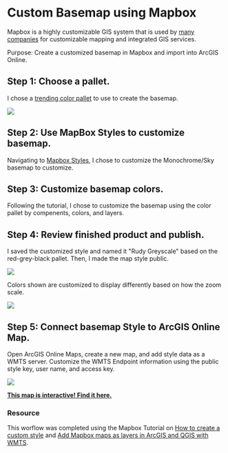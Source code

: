# Custom Basemap using Mapbox

Mapbox is a highly customizable GIS system that is used by <a href="https://www.mapbox.com/showcase">many companies</a> for customizable mapping and integrated GIS services.

Purpose: Create a customized basemap in Mapbox and import into ArcGIS Online.

## Step 1: Choose a pallet.

I chose a <a href="https://coolors.co/palettes/trending">trending color pallet</a> to use to create the basemap.

<img src="https://waysiderose.github.io/gisprojects/mapbox/ColorPallet_Mapbox.png" />

## Step 2: Use MapBox Styles to customize basemap.

Navigating to <a href="https://studio.mapbox.com/styles">Mapbox Styles</a>, I chose to customize the Monochrome/Sky basemap to customize.

## Step 3: Customize basemap colors.

Following the tutorial, I chose to customize the basemap using the color pallet by compenents, colors, and layers.

## Step 4: Review finished product and publish.

I saved the customized style and named it "Rudy Greyscale" based on the red-grey-black pallet. Then, I made the map style public.

<img src="https://waysiderose.github.io/gisprojects/mapbox/Image_RudyGrayscaleUSA.PNG" />

Colors shown are customized to display differently based on how the zoom scale.

<img src="https://waysiderose.github.io/gisprojects/mapbox/Image_RudyGrayscaleSFO.PNG"/>

## Step 5: Connect basemap Style to ArcGIS Online Map.

Open ArcGIS Online Maps, create a new map, and add style data as a WMTS server. Customize the WMTS Endpoint information using the public style key, user name, and access key.

<img src="https://waysiderose.github.io/gisprojects/mapbox/Image_RudyGrayscaleEsri.PNG" />

**[This map is interactive! Find it here.](https://waysiderose.github.io/gisprojects/mapbox/interactive_rudygrayscale.html)**


### Resource

This worflow was completed using the Mapbox Tutorial on <a href="https://docs.mapbox.com/help/tutorials/create-a-custom-style/">How to create a custom style</a> and <a href="https://docs.mapbox.com/help/tutorials/mapbox-arcgis-qgis/">Add Mapbox maps as layers in ArcGIS and QGIS with WMTS</a>.
